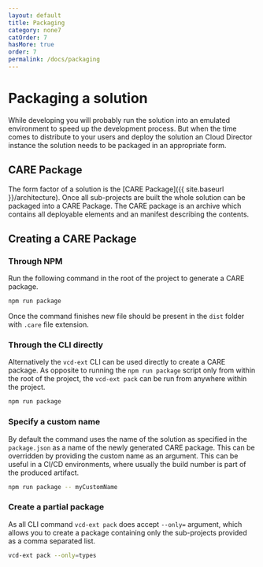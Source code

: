 ```yaml
---
layout: default
title: Packaging
category: none7
catOrder: 7
hasMore: true
order: 7
permalink: /docs/packaging
---
```

# Packaging a solution
While developing you will probably run the solution into an emulated environment to speed up the development process. But when the time comes to distribute to your users and deploy the solution an Cloud Director instance the solution needs to be packaged in an appropriate form.

## CARE Package
The form factor of a solution is the [CARE Package]({{ site.baseurl }}/architecture). Once all sub-projects are built the whole solution can be packaged into a CARE Package. The CARE package is an archive which contains all deployable elements and an manifest describing the contents.

## Creating a CARE Package
### Through NPM
Run the following command in the root of the project to generate a CARE package.
```bash
npm run package
```
Once the command finishes new file should be present in the `dist` folder with `.care` file extension.

### Through the CLI directly
Alternatively the `vcd-ext` CLI can be used directly to create a CARE package. As opposite to running the `npm run package` script only from within the root of the project, the `vcd-ext pack` can be run from anywhere within the project.
```bash
npm run package
```

### Specify a custom name
By default the command uses the name of the solution as specified in the `package.json` as a name of the newly generated CARE package. This can be overridden by providing the custom name as an argument. This can be useful in a CI/CD environments, where usually the build number is part of the produced artifact.
```bash
npm run package -- myCustomName
```

### Create a partial package
As all CLI command `vcd-ext pack` does accept `--only=` argument, which allows you to create a package containing only the sub-projects provided as a comma separated list.
```bash
vcd-ext pack --only=types
```
